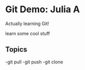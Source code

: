 # Git Demo: Julia A

Actually learning Git!

learn some cool stuff

## Topics
-git pull
-git push
-git clone
